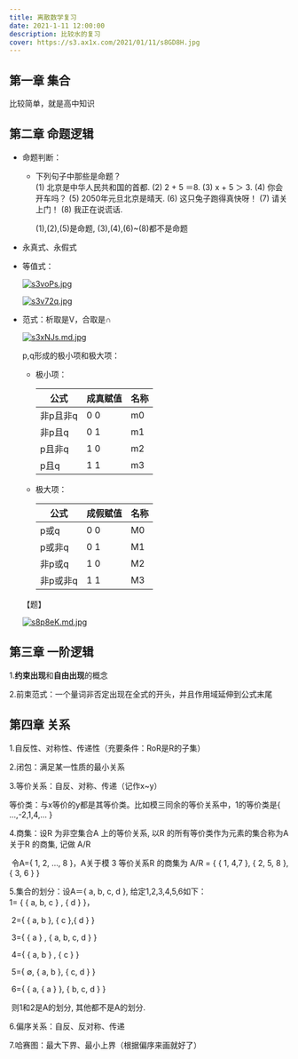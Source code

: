```yaml
---
title: 离散数学复习
date: 2021-1-11 12:00:00
description: 比较水的复习
cover: https://s3.ax1x.com/2021/01/11/s8GD8H.jpg
---
```




## 第一章 集合

比较简单，就是高中知识



## 第二章 命题逻辑

- 命题判断：

  - 下列句子中那些是命题？  
    (1) 北京是中华人民共和国的首都.
    (2)  2 + 5 ＝8.
    (3)  x + 5 ＞ 3.
    (4)  你会开车吗？
    (5) 2050年元旦北京是晴天.
    (6) 这只兔子跑得真快呀！
    (7) 请关上门！
    (8) 我正在说谎话.

    (1),(2),(5)是命题, (3),(4),(6)~(8)都不是命题

- 永真式、永假式

- 等值式：

  [![s3voPs.jpg](https://s3.ax1x.com/2021/01/11/s3voPs.jpg)](https://imgchr.com/i/s3voPs)

  [![s3v72q.jpg](https://s3.ax1x.com/2021/01/11/s3v72q.jpg)](https://imgchr.com/i/s3v72q)

  

- 范式：析取是V，合取是∩

  [![s3xNJs.md.jpg](https://s3.ax1x.com/2021/01/11/s3xNJs.md.jpg)](https://imgchr.com/i/s3xNJs)

  p,q形成的极小项和极大项：

  - 极小项：

    | 公式     | 成真赋值 | 名称 |
    | -------- | -------- | ---- |
    | 非p且非q | 0 0      | m0   |
    | 非p且q   | 0 1      | m1   |
    | p且非q   | 1 0      | m2   |
    | p且q     | 1 1      | m3   |

  - 极大项：

    | 公式     | 成假赋值 | 名称 |
    | -------- | -------- | ---- |
    | p或q     | 0 0      | M0   |
    | p或非q   | 0 1      | M1   |
    | 非p或q   | 1 0      | M2   |
    | 非p或非q | 1 1      | M3   |

  【题】

  [![s8p8eK.md.jpg](https://s3.ax1x.com/2021/01/11/s8p8eK.md.jpg)](https://imgchr.com/i/s8p8eK)



## 第三章 一阶逻辑

1.**约束出现**和**自由出现**的概念

2.前束范式：一个量词非否定出现在全式的开头，并且作用域延伸到公式末尾



## 第四章 关系

1.自反性、对称性、传递性（充要条件：RoR是R的子集）

2.闭包：满足某一性质的最小关系

3.等价关系：自反、对称、传递（记作x~y）

​	等价类：与x等价的y都是其等价类。比如模三同余的等价关系中，1的等价类是{ ...,-2,1,4,... }

4.商集：设R 为非空集合A 上的等价关系, 以R 的所有等价类作为元素的集合称为A关于R 的商集, 记做 A/R

​	令A={ 1, 2, …, 8 }，A关于模 3 等价关系R 的商集为 A/R = {  { 1, 4,7 }, { 2, 5, 8 }, { 3, 6 }  }

5.集合的划分：设A＝{ a, b, c, d }, 给定1,2,3,4,5,6如下：     
     1= { { a, b, c } , { d } }，     

​	2={ { a, b }, { c },{ d } }

​	3={ { a } , { a, b, c, d } }

​	4={ { a, b } ,  { c } }

​	5={ ∅, { a, b }, { c, d } }

​	6={ { a, { a } }, { b, c, d } }

​	则1和2是A的划分, 其他都不是A的划分. 

6.偏序关系：自反、反对称、传递

7.哈赛图：最大下界、最小上界（根据偏序来画就好了）





